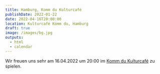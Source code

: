 ```yaml
---
title: Hamburg, Komm du Kulturcafé
publishDate: 2022-01-22
date: 2022-04-16T20:00:00
location: Kulturcafé Komm du, Hamburg
draft: true
image: /images/bg.jpg
outputs:
  - html
  - calendar
---
```

Wir freuen uns sehr am 16.04.2022 um 20:00 im [Komm du Kulturcafé](https://www.komm-du.de/) zu spielen.